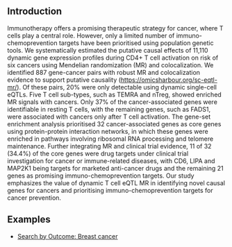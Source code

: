 ## Introduction

Immunotherapy offers a promising therapeutic strategy for cancer, where T cells play a central role. However, only a limited number of immuno-chemoprevention targets have been prioritised using population genetic tools. We systematically estimated the putative causal effects of 11,110 dynamic gene expression profiles during CD4+ T cell activation on risk of six cancers using Mendelian randomization (MR) and colocalization. We identified 887 gene-cancer pairs with robust MR and colocalization evidence to support putative causality (https://omicsharbour.org/sc-eqtl-mr/). Of these pairs, 20% were only detectable using dynamic single-cell eQTLs. Five T cell sub-types, such as TEMRA and nTreg, showed enriched MR signals with cancers. Only 37% of the cancer-associated genes were identifiable in resting T cells, with the remaining genes, such as FADS1, were associated with cancers only after T cell activation. The gene-set enrichment analysis prioritised 32 cancer-associated genes as core genes using protein-protein interaction networks, in which these genes were enriched in pathways involving ribosomal RNA processing and telomere maintenance. Further integrating MR and clinical trial evidence, 11 of 32 (34.4%) of the core genes were drug targets under clinical trial investigation for cancer or immune-related diseases, with CD6, LIPA and MAP2K1 being targets for marketed anti-cancer drugs and the remaining 21 genes as promising immuno-chemoprevention targets. Our study emphasizes the value of dynamic T cell eQTL MR in identifying novel causal genes for cancers and prioritising immuno-chemoprevention targets for cancer prevention. 

## Examples


- [Search by Outcome: Breast cancer](sc-eqtl-mr?outcome=ieu-a-1126&pval=0.01)


